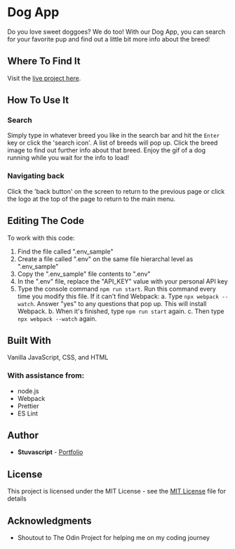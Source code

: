 # Dog App

Do you love sweet doggoes? We do too! With our Dog App, you can search for your favorite pup and find out a little bit more info about the breed!

## Where To Find It

Visit the [live project here](https://stuvascript.github.io/dog-app/).

## How To Use It

### Search

Simply type in whatever breed you like in the search bar and hit the `Enter` key or click the 'search icon'. A list of breeds will pop up. Click the breed image to find out further info about that breed. Enjoy the gif of a dog running while you wait for the info to load!

### Navigating back

Click the 'back button' on the screen to return to the previous page or click the logo at the top of the page to return to the main menu.

## Editing The Code

To work with this code:

1. Find the file called ".env_sample"
2. Create a file called ".env" on the same file hierarchal level as ".env_sample"
3. Copy the ".env_sample" file contents to ".env"
4. In the ".env" file, replace the "API_KEY" value with your personal API key
5. Type the console command `npm run start`. Run this command every time you modify this file. If it can't find Webpack:
   a. Type `npx webpack --watch`. Answer "yes" to any questions that pop up. This will install Webpack.
   b. When it's finished, type `npm run start` again.
   c. Then type `npx webpack --watch` again.

## Built With

Vanilla JavaScript, CSS, and HTML

### With assistance from:

- node.js
- Webpack
- Prettier
- ES Lint

## Author

- **Stuvascript** - [Portfolio](https://stuvascript.github.io/portfolio/)

## License

This project is licensed under the MIT License - see the [MIT License](https://choosealicense.com/licenses/mit/) file for details

## Acknowledgments

- Shoutout to The Odin Project for helping me on my coding journey
